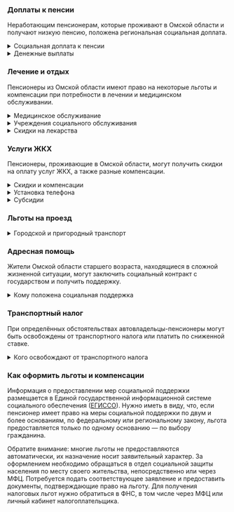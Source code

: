 ### Доплаты к пенсии
Неработающим пенсионерам, которые проживают в Омской области и получают низкую пенсию, положена региональная социальная доплата.
<details>
<summary>Социальная доплата к пенсии</summary>
В Омской области региональный прожиточный минимум пенсионера ниже общефедерального. Неработающим пенсионерам с низким размером пенсии производится федеральная доплата. В 2021 году — 10 022 рубля.

Для назначения федеральной доплаты в настоящее время необходимо обращаться в территориальное отделение Пенсионного фонда по месту своего жительства. С 2022 года доплата будет назначаться автоматически.
</details>
<details>
<summary>Денежные выплаты</summary>
Если пенсионер относится к льготной категории, ему полагается ежемесячная денежная выплата (ЕДВ), которую регулярно индексируют.

В [Омской](https://docs.cntd.ru/document/943027040) области производятся ежемесячные выплаты ветеранам труда в размере 250 рублей. Ветеранам труда Омской области выплачивают 550 рублей, если их доход не превышает 175% прожиточного минимума (в 2021 году — 15 631 рубль). Труженики тыла получают 285 рублей, реабилитированные пенсионеры — 341 рубль, а пострадавшие от репрессий — 266 рублей. Женщинам — участницам ВОВ полагается ЕДВ 500 рублей и выплата ко Дню Победы в сумме 1500 рублей. Жителям блокадного Ленинграда и осаждённого Севастополя выплачивается по 450 рублей в месяц.
</details>

### Лечение и отдых
Пенсионеры из Омской области имеют право на некоторые льготы и компенсации при потребности в лечении и медицинском обслуживании.
<details>
<summary>Медицинское обслуживание</summary>
Омские ветераны труда и труженики тыла сохраняют обслуживание в поликлиниках и других медицинских учреждениях, к которым были прикреплены в период работы до выхода на пенсию. Оказание медицинской помощи вне очереди получают реабилитированные и пострадавшие от репрессий пенсионеры, а также труженики тыла.
</details>
<details>
<summary> Учреждения социального обслуживания </summary>
Внеочередной приём в дома-интернаты для престарелых и инвалидов, учреждения социального обслуживания предоставляется реабилитированным и пострадавшим от репрессий пенсионерам, труженикам тыла, а также потерявшим родителей в годы ВОВ.
</details>
<details>
<summary>Скидки на лекарства</summary>
[Омские](https://docs.cntd.ru/document/943027040) труженики тыла и пенсионеры, являющиеся жертвами политических репрессий, могут приобрести лекарственные препараты по рецептам врача за 50% стоимости. Пенсионеры, награждённые знаками «Жителю блокадного Ленинграда» или «Житель осаждённого Севастополя», бесплатно обеспечиваются лекарственными препаратами и медицинскими изделиями, назначаемыми врачебными комиссиями.
</details>

### Услуги ЖКХ
Пенсионеры, проживающие в Омской области, могут получить скидки на оплату услуг ЖКХ, а также разные компенсации. 
<details>
<summary>Скидки и компенсации</summary>
Ветеранам труда, реабилитированным и пострадавшим от репрессий пенсионерам выплачивается компенсация в размере 50% на оплату жилого помещения и коммунальные услуги. Компенсация предоставляется в пределах утверждённых региональных нормативов потребления.

Ежемесячная денежная выплат за ЖКУ предоставляется с учётом нетрудоспособных членов семьи ветерана, находящихся у него на иждивении. Льготу получают также члены семьи реабилитированного, которые проживают вместе с ним.

Одинокие неработающие пенсионеры по достижении 70 лет освобождаются от взносов на капремонт на 50%, а с 80-летнего возраста — полностью. Льгота распространяется также на граждан указанного возраста, семья которых состоит из неработающих граждан пенсионного возраста (мужчины — старше 60 лет, женщины — 55) и (или) инвалидов I и II групп.
</details>
<details>
<summary>Установка телефона</summary>
Реабилитированные и пострадавшие от репрессий, а также женщины-участницы ВОВ имеют право на первоочередную установку телефона с однократной компенсацией расходов.
</details>
<details>
<summary>Субсидии</summary>
В Омской области субсидия оформляется при тратах более 22%. Этот порог снижается для малообеспеченных граждан: при доходах ниже прожиточного минимума доля расходов уменьшается на поправочный коэффициент, равный среднедушевому доходу семьи к прожиточному минимуму.
</details>

### Льготы на проезд
<details>
<summary>Городской и пригородный транспорт</summary>
В [Омской](https://docs.cntd.ru/document/943027040) области блокадники и несовершеннолетние узники фашизма получают право бесплатного проезда на всех видах транспорта в пределах региона. Труженики тыла могут бесплатно ездить на всех видах городского и автомобильного транспорта пригородного и междугороднего сообщения, железнодорожным и водным транспортом — за половину стоимости. Реабилитированные и пострадавшие от репрессий пенсионеры по электронной транспортной карте могут совершить ежемесячно не более 30 поездок на всех видах городского пассажирского транспорта и не более 30 поездок — железнодорожным, водным и пригородным и междугородним автомобильным транспортом. Ветераны труда получают 30 бесплатных поездок городским, пригородным и междугородним автомобильным транспортом, а железнодорожным и водным — за 50% стоимости.
</details>

### Адресная помощь
Жители Омской области старшего возраста, находящиеся в сложной жизненной ситуации, могут заключить социальный контракт с государством и получить поддержку.
<details>
<summary>Кому положена социальная поддержка</summary>
Пенсионерам, оказавшимся в трудной жизненной ситуации по не зависящим от них причинам или в связи со стихийным бедствием, экстремальной ситуацией, оказывается адресная помощь. Она предоставляется путём выплаты пособий либо в натуральной форме (обеспечение одеждой, обувью, лекарствами, организация лечения и ухода, проведение ремонта жилья или установка приборов учёта и пр.). С нуждающимися пенсионерами может быть заключён социальный контракт.
</details>

### Транспортный налог
При определённых обстоятельствах автовладельцы-пенсионеры могут быть освобождены от транспортного налога или платить по сниженной ставке. 
<details>
<summary>Кого освобождают от транспортного налога</summary>
В [Омской](https://www.nalog.gov.ru/rn77/service/tax/d1098275/) области участники ВОВ, инвалиды боевых действий и ВОВ, бывшие несовершеннолетние узники фашизма, а также граждане, подвергшиеся радиации, не уплачивают налог, если им принадлежит легковой автомобиль с двигателем мощностью до 200 л. с. и мотоцикл (мотороллер) независимо от мощности.
</details>

### Как оформить льготы и компенсации 
Информация о предоставлении мер социальной поддержки размещается в Единой государственной информационной системе социального обеспечения ([ЕГИССО](http://egisso.ru/site/client/#/)). Нужно иметь в виду, что, если пенсионер имеет право на меры социальной поддержки по двум и более основаниям, по федеральному или региональному закону, льгота предоставляется только по одному основанию — по выбору гражданина.

Обратите внимание: многие льготы не предоставляются автоматически, их назначение носит заявительный характер. За оформлением необходимо обращаться в отдел социальной защиты населения по месту своего жительства, непосредственно или через МФЦ. Потребуется подать соответствующее заявление и предоставить документы, подтверждающие право на льготу. Для получения налоговых льгот нужно обратиться в ФНС, в том числе через МФЦ или личный кабинет налогоплательщика.
